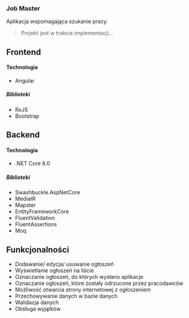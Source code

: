 ### Job Master

Aplikacja wspomagająca szukanie pracy.
> Projekt jest w trakcie implementacji...

## Frontend
#### Technologia
* Angular
##### Biblioteki
* RxJS
* Bootstrap
## Backend
#### Technologia
* .NET Core 8.0
##### Biblioteki
* Swashbuckle.AspNetCore
* MediatR
* Mapster
* EntityFrameworkCore
* FluentValidation
* FluentAssertions
* Moq

## Funkcjonalności
* Dodawanie/ edycja/ usuwanie ogłoszeń
* Wyświetlanie ogłoszeń na liście
* Oznaczanie ogłoszeń, do których wysłano aplikacje
* Oznaczanie ogłoszeń, które zostały odrzucone przez pracodawców
* Możliwość otwarcia strony internetowej z ogłoszeniem
* Przechowywanie danych w bazie danych
* Walidacja danych
* Obsługa wyjątków